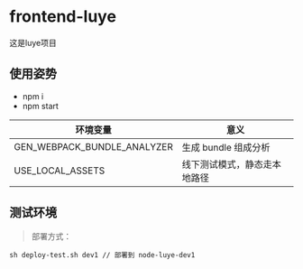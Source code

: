 # frontend-luye

这是luye项目

## 使用姿势

-   npm i
-   npm start


| 环境变量                     | 意义                          |
| --------------------------- | ---------------------------- |
| GEN_WEBPACK_BUNDLE_ANALYZER | 生成 bundle 组成分析           |
| USE_LOCAL_ASSETS            | 线下测试模式，静态走本地路径      |

## 测试环境

> 部署方式：

```
sh deploy-test.sh dev1 // 部署到 node-luye-dev1
```